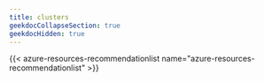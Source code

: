 ```yaml
---
title: clusters
geekdocCollapseSection: true
geekdocHidden: true
---
```


{{< azure-resources-recommendationlist name="azure-resources-recommendationlist" >}}
